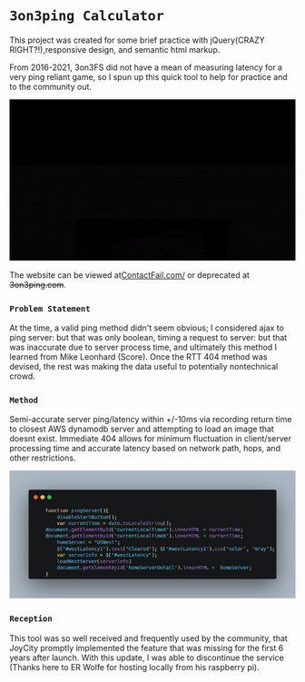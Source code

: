 
# `3on3ping Calculator`
This project was created for some brief practice with jQuery(CRAZY RIGHT?!),responsive design, and semantic html markup. 

From 2016-2021, 3on3FS did not have a mean of measuring latency for a very ping reliant game, so I spun up this quick tool to help for practice and to the community out.


![3on3ping gif demo ](3on3ping.gif)

The website can be viewed at<a href="https://alienfunbug.github.io/3on3ping/">[ContactFail.com/](https://alienfunbug.github.io/3on3ping/)</a> or deprecated at <a href="https://alienfunbug.github.io/ketrio" style='text-decoration: line-through;'>3on3ping.com</a>.

### `Problem Statement`
At the time, a valid ping method didn't seem obvious; I considered ajax to ping server: but that was only boolean, timing a request to server: but that was inaccurate due to server process time, and ultimately this method I learned from Mike Leonhard (Score). Once the RTT 404 method was devised, the rest was making the data useful to potentially nontechnical crowd.


### `Method`  
Semi-accurate server ping/latency within +/-10ms via recording return time to closest AWS dynamodb server and attempting to load an image that doesnt exist. Immediate 404 allows for minimum fluctuation in client/server processing time and accurate latency based on network path, hops, and other restrictions.

![3on3ping snippet](3on3ping_snippet.png)
    
### `Reception`  
This tool was so well received and frequently used by the community, that JoyCity promptly implemented the feature that was missing for the first 6 years after launch. With this update, I was able to discontinue the service (Thanks here to ER Wolfe for hosting locally from his raspberry pi).